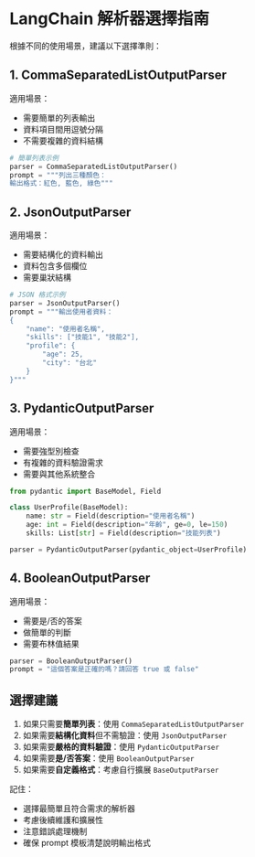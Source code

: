 # LangChain 解析器選擇指南

根據不同的使用場景，建議以下選擇準則：

## 1. CommaSeparatedListOutputParser

適用場景：

- 需要簡單的列表輸出
- 資料項目間用逗號分隔
- 不需要複雜的資料結構

```python
# 簡單列表示例
parser = CommaSeparatedListOutputParser()
prompt = """列出三種顏色：
輸出格式：紅色, 藍色, 綠色"""
```

## 2. JsonOutputParser

適用場景：

- 需要結構化的資料輸出
- 資料包含多個欄位
- 需要巢狀結構

```python
# JSON 格式示例
parser = JsonOutputParser()
prompt = """輸出使用者資料：
{
    "name": "使用者名稱",
    "skills": ["技能1", "技能2"],
    "profile": {
        "age": 25,
        "city": "台北"
    }
}"""
```

## 3. PydanticOutputParser

適用場景：

- 需要強型別檢查
- 有複雜的資料驗證需求
- 需要與其他系統整合

```python
from pydantic import BaseModel, Field

class UserProfile(BaseModel):
    name: str = Field(description="使用者名稱")
    age: int = Field(description="年齡", ge=0, le=150)
    skills: List[str] = Field(description="技能列表")

parser = PydanticOutputParser(pydantic_object=UserProfile)
```

## 4. BooleanOutputParser

適用場景：

- 需要是/否的答案
- 做簡單的判斷
- 需要布林值結果

```python
parser = BooleanOutputParser()
prompt = "這個答案是正確的嗎？請回答 true 或 false"
```

## 選擇建議

1. 如果只需要**簡單列表**：使用 `CommaSeparatedListOutputParser`
2. 如果需要**結構化資料**但不需驗證：使用 `JsonOutputParser`
3. 如果需要**嚴格的資料驗證**：使用 `PydanticOutputParser`
4. 如果需要**是/否答案**：使用 `BooleanOutputParser`
5. 如果需要**自定義格式**：考慮自行擴展 `BaseOutputParser`

記住：

- 選擇最簡單且符合需求的解析器
- 考慮後續維護和擴展性
- 注意錯誤處理機制
- 確保 prompt 模板清楚說明輸出格式